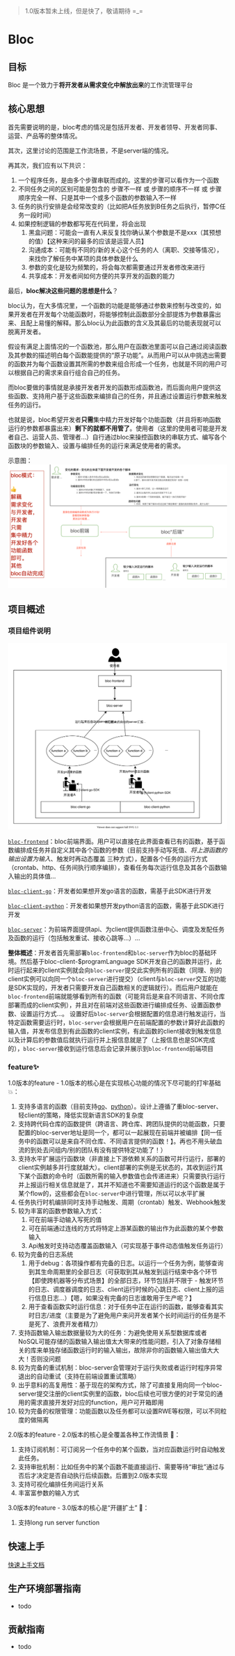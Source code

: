 > 1.0版本暂未上线，但是快了，敬请期待 =_=
# Bloc
## 目标
Bloc 是一个致力于**将开发者从需求变化中解放出来**的工作流管理平台

## 核心思想
首先需要说明的是，bloc考虑的情况是包括开发者、开发者领导、开发者同事、运营、产品等的整体情况。

其次，这里讨论的范围是工作流场景，不是server端的情况。

再其次，我们应有以下共识：
1. 一个程序任务，是由多个步骤串联而成的。这里的步骤可以看作为一个函数
2. 不同任务之间的区别可能是包含的 步骤不一样 或 步骤的顺序不一样 或 步骤顺序完全一样、只是其中一个或多个函数的参数输入不一样
3. 任务的执行安排是会经常改变的（比如把A任务放到B任务之后执行，暂停C任务一段时间）
4. 如果控制逻辑的参数都写死在代码里，将会出现
	1. 黑盒问题：可能会一直有人来反复找你确认某个参数是不是xxx（其预想的值）【这种来问的最多的应该是运营人员】
	2. 沟通成本：可能有不同的/新的关心这个任务的人（离职、交接等情况），来找你了解任务中某项的具体参数是什么
	3. 参数的变化是较为频繁的，将会每次都需要通过开发者修改来进行
	4. 共享成本：开发者间如何方便的共享开发的函数的能力

最后，**bloc解决这些问题的思想是什么**？

bloc认为，在大多情况里，一个函数的功能是能够通过参数来控制与改变的，如果开发者在开发每个功能函数时，将能够控制此函数部分全部提炼为参数暴露出来、且配上易懂的解释。那么bloc认为此函数的含义及其最后的功能表现就可以脱离开发者。

假设有满足上面情况的一个函数池，那么用户在函数池里面可以自己通过阅读函数及其参数的描述明白每个函数能提供的“原子功能”。从而用户可以从中挑选出需要的函数并为每个函数设置其所需的参数来组合形成一个任务，也就是不同的用户可以根据自己的需求来自行组合自己的任务。

而bloc要做的事情就是承接开发者开发的函数形成函数池，而后面向用户提供这些函数、支持用户基于这些函数来编排自己的任务，并且通过设置运行参数来触发任务的运行。

也就是说，bloc希望开发者**只需**集中精力开发好每个功能函数（并且将影响函数运行的参数都暴露出来）**剩下的就都不用管了**。使用者（这里的使用者可能是开发者自己、运营人员、管理者...）自行通过bloc来操控函数块的串联方式、编写各个函数块的参数输入、设置与编排任务的运行来满足使用者的需求。

示意图：
![after_bloc](/static/after_bloc.png)

## 项目概述
### 项目组件说明
![component](/static/bloc_component.svg)

[`bloc-frontend`](https://github.com/fBloc/bloc-frontend)：bloc前端界面。用户可以直接在此界面查看已有的函数，基于函数编排成任务并自定义其中各个函数的参数（目前支持手动写死值、*将上游函数的输出设置为输入*、触发时再动态覆盖 三种方式），配置各个任务的运行方式（crontab、http、任务间执行顺序编排），查看任务每次运行信息及其各个函数输入输出的具体值...

[`bloc-client-go`](https://github.com/fBloc/bloc-client-go)：开发者如果想开发go语言的函数，需基于此SDK进行开发

[`bloc-client-python`](https://github.com/fBloc/bloc-client-python)：开发者如果想开发python语言的函数，需基于此SDK进行开发

[`bloc-server`](https://github.com/fBloc/bloc-server)：为前端界面提供api、为client提供函数注册中心、调度及发配任务及函数的运行（包括触发重试、接收心跳等...）...

**整体概述**：开发者首先需部署`bloc-frontend`和`bloc-server`作为bloc的基础环境。然后基于bloc-client-$programLanguage SDK开发自己的函数并运行，此时运行起来的client实例就会向`bloc-server`提交此实例所有的函数（同理、别的client实例可以向同一个`bloc-server`进行提交）（client与`bloc-server`交互的功能是SDK实现的，开发者只需要开发自己函数相关的逻辑就行）。而后用户就能在`bloc-frontend`前端就能够看到所有的函数（可能背后是来自不同语言、不同仓库部署而成的client实例），并且对在前端对这些函数进行编排成任务、设置函数参数、设置运行方式...。 设置好后`bloc-server`会根据配置的信息进行触发运行，当特定函数需要运行时，`bloc-server`会根据用户在前端配置的参数计算好此函数的输入值，并发布信息到有此函数的client实例，有此函数的client接收到触发信息以及计算后的参数值后就执行运行并上报信息就是了（上报信息也是SDK完成的），`bloc-server`接收到运行信息后会记录并展示到`bloc-frontend`前端项目
### feature✨
1.0版本的feature - 1.0版本的核心是在实现核心功能的情况下尽可能的打牢基础 💥：
1. 支持多语言的函数（目前支持[go](https://github.com/fBloc/bloc-client-go)、[python](https://github.com/fBloc/bloc-client-python)）。设计上遵循了重bloc-server、轻client的策略，降低实现新语言SDK的复杂度
2. 支持跨代码仓库的函数提供（跨语言、跨仓库、跨团队提供的功能函数，只要配置的bloc-server地址是同一个，都可以一起展现在前端并被编排【同一任务中的函数可以是来自不同仓库、不同语言提供的函数！】。再也不用头破血流的到处去问组内/别的团队有没有提供特定功能了！）
3. 支持水平扩展运行函数块（非直接上下游依赖关系的函数可并行运行，部署的client实例越多并行度就越大）。client部署的实例是无状态的，其收到运行其下某个函数的命令时（函数所需的输入参数值也会传递进来）只需要执行运行并上报运行相关信息就是了，其并不知道也不需要知道运行的这个函数是属于某个flow的，这些都会在`bloc-server`中进行管理，所以可以水平扩展
4. 任务执行时机编排同时支持手动触发、周期（crontab）触发、Webhook触发
5. 较为丰富的函数参数输入方式：
	1. 可在前端手动输入写死的值
	2. 可在前端通过连线的方式将特定上游某函数的输出作为此函数的某个参数输入
	3. Api触发时支持动态覆盖函数输入（可实现基于事件动态值触发任务运行）
6. 较为完备的日志系统
	1. 用于debug：各项操作都有完备的日志。以运行一个任务为例，能够查询到其生命周期里的全部日志（可获取到其从触发到运行结束中各个环节【即使跨机器等分布式场景】的全部日志，环节包括并不限于 - 触发环节的日志、调度器调度的日志、client运行时候的心跳日志、client上报的运行信息日志...）【嗯，如果没有完备的日志谁敢用于生产呢？】
	2. 用于查看函数实时运行信息：对于任务中正在运行的函数，能够查看其实时日志/进度（主要是为了避免用户来问开发者某个长时间运行的任务是不是死了、浪费开发者精力）
7. 支持函数输入输出数据量较为大的任务：为避免使用关系型数据库或者NoSQL可能存储的函数输入输出值太大带来的性能问题，引入了对象存储相关的库来单独存储函数运行时的输入输出，故除非你的函数输入输出值大大大！否则没问题
8. 较为完备的重试机制：bloc-server会管理对于运行失败或者运行时程序异常退出的自动重试（支持在前端设置重试策略）
9. 出乎意料的高复用性：基于现在的架构方式，除了可直接复用向同一个bloc-server提交注册的client实例里的函数，bloc后续也可很方便的对于常见的通用的需求直接开发好对应的function，用户可开箱即用
10. 较为完备的权限管理：功能函数以及任务都可以设置RWE等权限，可以不同粒度的做隔离


2.0版本的feature - 2.0版本的核心是全覆盖各种工作流情景 🛫️：
1. 支持订阅机制：可订阅另一个任务中的某个函数，当对应函数运行时自动触发此任务。
2. 支持审批机制：比如任务中的某个函数不能直接运行、需要等待“审批”通过与否后才决定是否自动执行后续函数。后置到2.0版本实现
3. 支持可视化编排任务间运行关系
4. 丰富富参数的输入方式

3.0版本的feature - 3.0版本的核心是“开疆扩土” 🔭：
1. 支持long run server function

## 快速上手
[快速上手文档](/docs/guide/zh-CN/quickstart/quck-start.md)

## 生产环境部署指南
- todo

## 贡献指南
- todo

